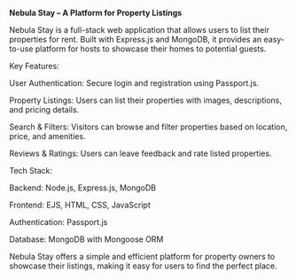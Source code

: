 **Nebula Stay – A Platform for Property Listings**


Nebula Stay is a full-stack web application that allows users to list their properties for rent. Built with Express.js and MongoDB, it provides an easy-to-use platform for hosts to showcase their homes to potential guests.

Key Features:

User Authentication: Secure login and registration using Passport.js.

Property Listings: Users can list their properties with images, descriptions, and pricing details.

Search & Filters: Visitors can browse and filter properties based on location, price, and amenities.

Reviews & Ratings: Users can leave feedback and rate listed properties.

Tech Stack:

Backend: Node.js, Express.js, MongoDB

Frontend: EJS, HTML, CSS, JavaScript

Authentication: Passport.js

Database: MongoDB with Mongoose ORM


Nebula Stay offers a simple and efficient platform for property owners to showcase their listings, making it easy for users to find the perfect place.
